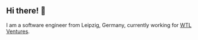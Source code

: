 ## Hi there! 👋

I am a software engineer from Leipzig, Germany, currently working for [WTL Ventures](https://wtl.ventures/).
